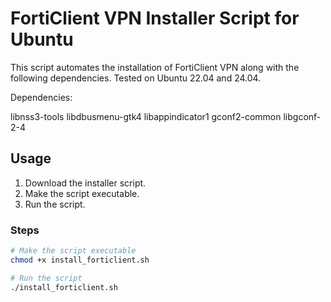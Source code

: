 
# FortiClient VPN Installer Script for Ubuntu

This script automates the installation of FortiClient VPN along with the following dependencies. Tested on Ubuntu 22.04 and 24.04.

Dependencies:

libnss3-tools
libdbusmenu-gtk4
libappindicator1
gconf2-common
libgconf-2-4

## Usage

1. Download the installer script.
2. Make the script executable.
3. Run the script.

### Steps

```bash
# Make the script executable
chmod +x install_forticlient.sh

# Run the script
./install_forticlient.sh
```

